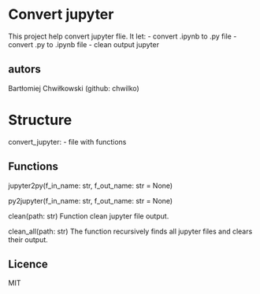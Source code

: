 # Convert jupyter 
This project help convert jupyter flie.
It let:
    - convert .ipynb to .py file
    - convert .py to .ipynb file
    - clean output jupyter


## autors
Bartłomiej Chwiłkowski (github: chwilko)


# Structure
convert_jupyter:
    - file with functions


## Functions 

jupyter2py(f_in_name: str, f_out_name: str = None)

py2jupyter(f_in_name: str, f_out_name: str = None)

clean(path: str)
    Function clean jupyter file output.

clean_all(path: str)
    The function recursively finds all jupyter files and clears their output.


## Licence
MIT